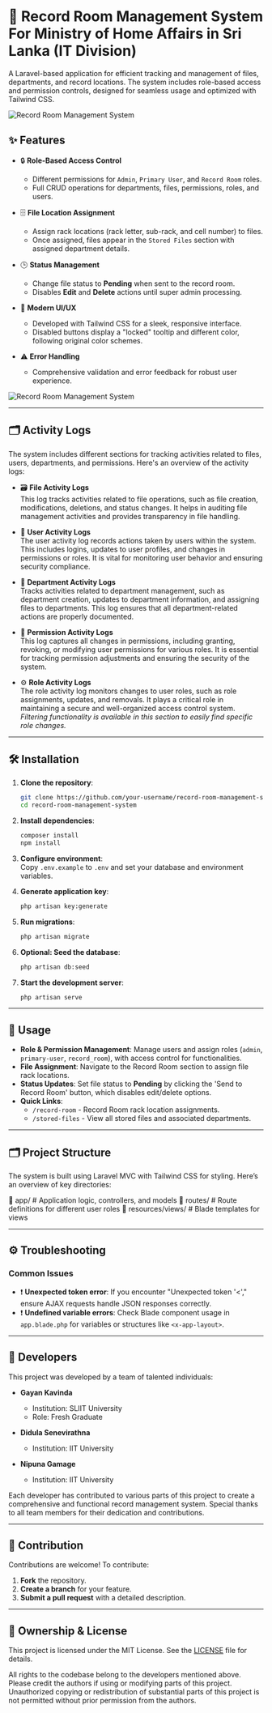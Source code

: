 # 📂 Record Room Management System For Ministry of Home Affairs in Sri Lanka (IT Division)

A Laravel-based application for efficient tracking and management of files, departments, and record locations. The system includes role-based access and permission controls, designed for seamless usage and optimized with Tailwind CSS.

![Record Room Management System](https://github.com/GayanKavinda/record_room_project/blob/Gayan/Project%20Showcase/1.%20Start%20Screen.png)

## ✨ Features

- 🔒 **Role-Based Access Control**  
  - Different permissions for `Admin`, `Primary User`, and `Record Room` roles.
  - Full CRUD operations for departments, files, permissions, roles, and users.

- 🗄️ **File Location Assignment**  
  - Assign rack locations (rack letter, sub-rack, and cell number) to files.
  - Once assigned, files appear in the `Stored Files` section with assigned department details.

- 🕒 **Status Management**  
  - Change file status to **Pending** when sent to the record room.
  - Disables **Edit** and **Delete** actions until super admin processing.

- 🎨 **Modern UI/UX**  
  - Developed with Tailwind CSS for a sleek, responsive interface.
  - Disabled buttons display a "locked" tooltip and different color, following original color schemes.

- ⚠️ **Error Handling**  
  - Comprehensive validation and error feedback for robust user experience.

![Record Room Management System](https://github.com/GayanKavinda/record_room_project/blob/Gayan/Project%20Showcase/5.%20Super%20Admin%20Home%20Page.png)

---

## 🗂️ Activity Logs

The system includes different sections for tracking activities related to files, users, departments, and permissions. Here's an overview of the activity logs:

- 🗃️ **File Activity Logs**  
  This log tracks activities related to file operations, such as file creation, modifications, deletions, and status changes. It helps in auditing file management activities and provides transparency in file handling.

- 👤 **User Activity Logs**  
  The user activity log records actions taken by users within the system. This includes logins, updates to user profiles, and changes in permissions or roles. It is vital for monitoring user behavior and ensuring security compliance.

- 🏢 **Department Activity Logs**  
  Tracks activities related to department management, such as department creation, updates to department information, and assigning files to departments. This log ensures that all department-related actions are properly documented.

- 🔑 **Permission Activity Logs**  
  This log captures all changes in permissions, including granting, revoking, or modifying user permissions for various roles. It is essential for tracking permission adjustments and ensuring the security of the system.

- ⚙️ **Role Activity Logs**  
  The role activity log monitors changes to user roles, such as role assignments, updates, and removals. It plays a critical role in maintaining a secure and well-organized access control system. *Filtering functionality is available in this section to easily find specific role changes.*

---

## 🛠️ Installation

1. **Clone the repository**:
    ```bash
    git clone https://github.com/your-username/record-room-management-system.git
    cd record-room-management-system
    ```

2. **Install dependencies**:
    ```bash
    composer install
    npm install
    ```

3. **Configure environment**:  
   Copy `.env.example` to `.env` and set your database and environment variables.

4. **Generate application key**:
    ```bash
    php artisan key:generate
    ```

5. **Run migrations**:
    ```bash
    php artisan migrate
    ```

6. **Optional: Seed the database**:
    ```bash
    php artisan db:seed
    ```

7. **Start the development server**:
    ```bash
    php artisan serve
    ```

---

## 🚀 Usage

- **Role & Permission Management**: Manage users and assign roles (`admin`, `primary-user`, `record_room`), with access control for functionalities.
- **File Assignment**: Navigate to the Record Room section to assign file rack locations.
- **Status Updates**: Set file status to **Pending** by clicking the 'Send to Record Room' button, which disables edit/delete options.
- **Quick Links**:
  - `/record-room` - Record Room rack location assignments.
  - `/stored-files` - View all stored files and associated departments.

---

## 🗂️ Project Structure

The system is built using Laravel MVC with Tailwind CSS for styling. Here’s an overview of key directories:

📁 app/ # Application logic, controllers, and models 
📁 routes/ # Route definitions for different user roles 
📁 resources/views/ # Blade templates for views

---

## ⚙️ Troubleshooting

### Common Issues

- ❗ **Unexpected token error**: If you encounter "Unexpected token '<'," ensure AJAX requests handle JSON responses correctly.
- ❗ **Undefined variable errors**: Check Blade component usage in `app.blade.php` for variables or structures like `<x-app-layout>`.

---

## 👥 Developers

This project was developed by a team of talented individuals:

- **Gayan Kavinda**  
  - Institution: SLIIT University  
  - Role: Fresh Graduate  

- **Didula Senevirathna**  
  - Institution: IIT University  

- **Nipuna Gamage**  
  - Institution: IIT University  

Each developer has contributed to various parts of this project to create a comprehensive and functional record management system. Special thanks to all team members for their dedication and contributions.

---

## 🤝 Contribution

Contributions are welcome! To contribute:

1. **Fork** the repository.
2. **Create a branch** for your feature.
3. **Submit a pull request** with a detailed description.

---

## 📜 Ownership & License

This project is licensed under the MIT License. See the [LICENSE](LICENSE) file for details.

All rights to the codebase belong to the developers mentioned above. Please credit the authors if using or modifying parts of this project. Unauthorized copying or redistribution of substantial parts of this project is not permitted without prior permission from the authors.
